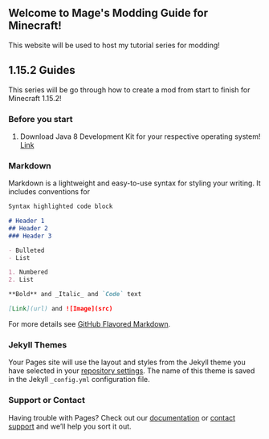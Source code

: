 ## Welcome to Mage's Modding Guide for Minecraft!

This website will be used to host my tutorial series for modding!


## 1.15.2 Guides

This series will be go through how to create a mod from start to finish for Minecraft 1.15.2!

### Before you start

1. Download Java 8 Development Kit for your respective operating system! [Link](https://www.oracle.com/java/technologies/javase/javase-jdk8-downloads.html)

### Markdown

Markdown is a lightweight and easy-to-use syntax for styling your writing. It includes conventions for

```markdown
Syntax highlighted code block

# Header 1
## Header 2
### Header 3

- Bulleted
- List

1. Numbered
2. List

**Bold** and _Italic_ and `Code` text

[Link](url) and ![Image](src)
```

For more details see [GitHub Flavored Markdown](https://guides.github.com/features/mastering-markdown/).

### Jekyll Themes

Your Pages site will use the layout and styles from the Jekyll theme you have selected in your [repository settings](https://github.com/MageP/MageP.github.io/settings). The name of this theme is saved in the Jekyll `_config.yml` configuration file.

### Support or Contact

Having trouble with Pages? Check out our [documentation](https://help.github.com/categories/github-pages-basics/) or [contact support](https://github.com/contact) and we’ll help you sort it out.
